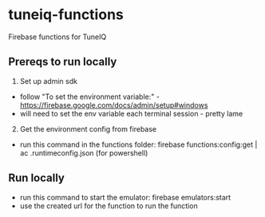 # tuneiq-functions
Firebase functions for TuneIQ

## Prereqs to run locally 

1. Set up admin sdk
- follow "To set the environment variable:" - https://firebase.google.com/docs/admin/setup#windows
- will need to set the env variable each terminal session - pretty lame

2. Get the environment config from firebase
-  run this command in the functions folder: firebase functions:config:get | ac .runtimeconfig.json (for powershell)

## Run locally
- run this command to start the emulator: firebase emulators:start 
- use the created url for the function to run the function


